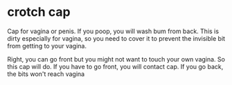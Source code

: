 # crotch cap

Cap for vagina or penis. If you poop, you will wash bum from back. This is dirty especially for vagina, so you need to cover it to prevent the invisible bit from getting to your vagina.

Right, you can go front but you might not want to touch your own vagina. So this cap will do. If you have to go front, you will contact cap. If you go back, the bits won't reach vagina